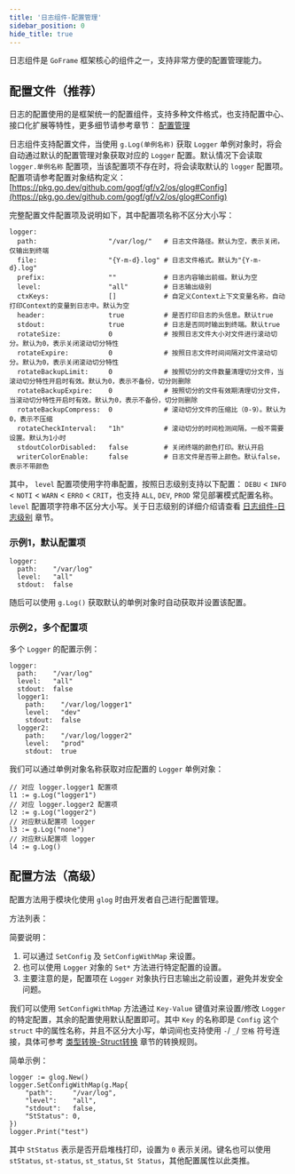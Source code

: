 ```yaml
---
title: '日志组件-配置管理'
sidebar_position: 0
hide_title: true
---
```


日志组件是 `GoFrame` 框架核心的组件之一，支持非常方便的配置管理能力。

## 配置文件（推荐）

日志的配置使用的是框架统一的配置组件，支持多种文件格式，也支持配置中心、接口化扩展等特性，更多细节请参考章节： [配置管理](output/goframe-v2.4-md/核心组件-重点/配置管理)

日志组件支持配置文件，当使用 `g.Log(单例名称)` 获取 `Logger` 单例对象时，将会自动通过默认的配置管理对象获取对应的 `Logger` 配置。默认情况下会读取 `logger.单例名称` 配置项，当该配置项不存在时，将会读取默认的 `logger` 配置项。配置项请参考配置对象结构定义： [https://pkg.go.dev/github.com/gogf/gf/v2/os/glog#Config](https://pkg.go.dev/github.com/gogf/gf/v2/os/glog#Config)

完整配置文件配置项及说明如下，其中配置项名称不区分大小写：

```
logger:
  path:                  "/var/log/"   # 日志文件路径。默认为空，表示关闭，仅输出到终端
  file:                  "{Y-m-d}.log" # 日志文件格式。默认为"{Y-m-d}.log"
  prefix:                ""            # 日志内容输出前缀。默认为空
  level:                 "all"         # 日志输出级别
  ctxKeys:               []            # 自定义Context上下文变量名称，自动打印Context的变量到日志中。默认为空
  header:                true          # 是否打印日志的头信息。默认true
  stdout:                true          # 日志是否同时输出到终端。默认true
  rotateSize:            0             # 按照日志文件大小对文件进行滚动切分。默认为0，表示关闭滚动切分特性
  rotateExpire:          0             # 按照日志文件时间间隔对文件滚动切分。默认为0，表示关闭滚动切分特性
  rotateBackupLimit:     0             # 按照切分的文件数量清理切分文件，当滚动切分特性开启时有效。默认为0，表示不备份，切分则删除
  rotateBackupExpire:    0             # 按照切分的文件有效期清理切分文件，当滚动切分特性开启时有效。默认为0，表示不备份，切分则删除
  rotateBackupCompress:  0             # 滚动切分文件的压缩比（0-9）。默认为0，表示不压缩
  rotateCheckInterval:   "1h"          # 滚动切分的时间检测间隔，一般不需要设置。默认为1小时
  stdoutColorDisabled:   false         # 关闭终端的颜色打印。默认开启
  writerColorEnable:     false         # 日志文件是否带上颜色。默认false，表示不带颜色
```

其中， `level` 配置项使用字符串配置，按照日志级别支持以下配置： `DEBU` < `INFO` < `NOTI` < `WARN` < `ERRO` < `CRIT`，也支持 `ALL`, `DEV`, `PROD` 常见部署模式配置名称。 `level` 配置项字符串不区分大小写。关于日志级别的详细介绍请查看 [日志组件-日志级别](output/goframe-v2.4-md/核心组件-重点/日志组件/日志组件-日志级别) 章节。

### 示例1，默认配置项

```
logger:
  path:    "/var/log"
  level:   "all"
  stdout:  false
```

随后可以使用 `g.Log()` 获取默认的单例对象时自动获取并设置该配置。

### 示例2，多个配置项

多个 `Logger` 的配置示例：

```
logger:
  path:    "/var/log"
  level:   "all"
  stdout:  false
  logger1:
    path:    "/var/log/logger1"
    level:   "dev"
    stdout:  false
  logger2:
    path:    "/var/log/logger2"
    level:   "prod"
    stdout:  true
```

我们可以通过单例对象名称获取对应配置的 `Logger` 单例对象：

```
// 对应 logger.logger1 配置项
l1 := g.Log("logger1")
// 对应 logger.logger2 配置项
l2 := g.Log("logger2")
// 对应默认配置项 logger
l3 := g.Log("none")
// 对应默认配置项 logger
l4 := g.Log()
```

## 配置方法（高级）

配置方法用于模块化使用 `glog` 时由开发者自己进行配置管理。

方法列表：

简要说明：

1. 可以通过 `SetConfig` 及 `SetConfigWithMap` 来设置。
2. 也可以使用 `Logger` 对象的 `Set*` 方法进行特定配置的设置。
3. 主要注意的是，配置项在 `Logger` 对象执行日志输出之前设置，避免并发安全问题。

我们可以使用 `SetConfigWithMap` 方法通过 `Key-Value` 键值对来设置/修改 `Logger` 的特定配置，其余的配置使用默认配置即可。其中 `Key` 的名称即是 `Config` 这个 `struct` 中的属性名称，并且不区分大小写，单词间也支持使用 `-`/ `_`/ `空格` 符号连接，具体可参考 [类型转换-Struct转换](output/goframe-v2.4-md/核心组件-重点/类型转换/类型转换-Struct转换) 章节的转换规则。

简单示例：

```
logger := glog.New()
logger.SetConfigWithMap(g.Map{
    "path":     "/var/log",
    "level":    "all",
    "stdout":   false,
    "StStatus": 0,
})
logger.Print("test")
```

其中 `StStatus` 表示是否开启堆栈打印，设置为 `0` 表示关闭。键名也可以使用 `stStatus`, `st-status`, `st_status`, `St Status`，其他配置属性以此类推。